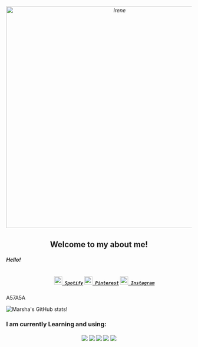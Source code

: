 <h6 align="center">
  <img align="center" alt="irene" width="600px" src="https://i.pinimg.com/originals/ef/f3/73/eff373557e12d3f256af334580d1ecf6.gif">
</h5>
<h2 align="center">Welcome to my about me!</h2>
  <h5>Hello!</h5>

<h5 align="center">
  <code>
    <a href="https://open.spotify.com/user/kodr6alxrx58w5ez1huh6n04l" title="Spotify"><img width="22" src="https://i.pinimg.com/originals/d5/dc/8a/d5dc8a3543bc32becf4c36bd8049cfb8.jpg"> Spotify</a></code>
  <code><a href="https://www.pinterest.com/Mrshahzl_/" title="Pinterest"><img width="22" src="https://i.pinimg.com/originals/d3/1c/34/d31c34772f9d85e371275afa465f32e6.jpg"> Pinterest</a></code>
  <code><a href="https://www.instagram.com/mrshahzl_/" title="Instagram"><img width="22" src="https://i.pinimg.com/originals/bd/c5/d8/bdc5d81a5ddb44c0a6ddac8e0c32d266.jpg"> Instagram</a></code>
</h5>
A57A5A

![Marsha's GitHub stats!](https://github-readme-stats.vercel.app/api?username=mrshahzl&show_icons=true&count_private=true&title_color=E8DCB5&bg_color=A67A5B&text_color=000000&icon_color=FFFFFF&count_private=True&custom_title=Marshmallows)

### I am currently Learning and using:
<h5 align="center">
  <img src="https://img.shields.io/badge/python%20-%2314354C.svg?&style=for-the-badge&logo=python&logoColor=white">   <img src="https://img.shields.io/badge/javascript%20-%23323330.svg?&style=for-the-badge&logo=javascript&logoColor=%23F7DF1E">   <img src="https://img.shields.io/badge/html5%20-%23E34F26.svg?&style=for-the-badge&logo=html5&logoColor=white">   <img src="https://img.shields.io/badge/css3%20-%231572B6.svg?&style=for-the-badge&logo=css3&logoColor=white">   <img src="http://img.shields.io/badge/-VS%20Code-000000?style=for-the-badge&logo=Visual-studio-code&logoColor=blue">
  </h5>
